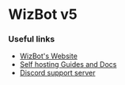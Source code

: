 # WizBot v5

### Useful links
- [WizBot's Website](https://wizbot.cc/)
- [Self hosting Guides and Docs](https://wizbot.readthedocs.io/en/latest)
- [Discord support server](https://wizbot.cc/discord)
